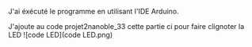 J'ai éxécuté le programme en utilisant l'IDE Arduino.

J'ajoute au code projet2nanoble_33 cette partie ci pour faire clignoter la LED 
![code LED](code LED.png)

